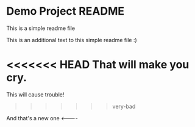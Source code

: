 # Demo Project README

This is a simple readme file

This is an additional text to this simple readme file :)

<<<<<<< HEAD
That will make you cry.
=======
This will cause trouble!
>>>>>>> very-bad

And that's a new one <----